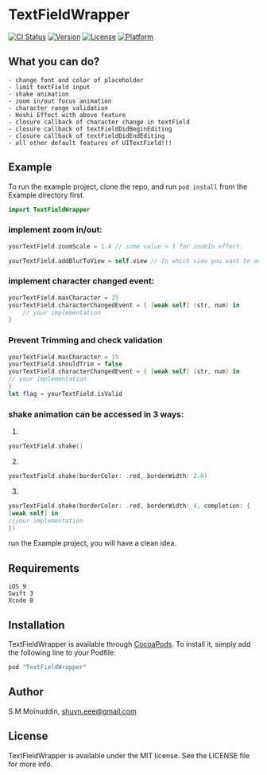 # TextFieldWrapper

[![CI Status](http://img.shields.io/travis/s1Moinuddin/TextFieldWrapper.svg?style=flat)](https://travis-ci.org/s1Moinuddin/TextFieldWrapper)
[![Version](https://img.shields.io/cocoapods/v/TextFieldWrapper.svg?style=flat)](http://cocoapods.org/pods/TextFieldWrapper)
[![License](https://img.shields.io/cocoapods/l/TextFieldWrapper.svg?style=flat)](http://cocoapods.org/pods/TextFieldWrapper)
[![Platform](https://img.shields.io/cocoapods/p/TextFieldWrapper.svg?style=flat)](http://cocoapods.org/pods/TextFieldWrapper)

## What you can do?
    - change font and color of placeholder
    - limit textField input
    - shake animation
    - zoom in/out focus animation 
    - character range validation
    - Hoshi Effect with above feature
    - closure callback of character change in textField
    - closure callback of textFieldDidBeginEditing
    - closure callback of textFieldDidEndEditing
    - all other default features of UITextField!!!


## Example

To run the example project, clone the repo, and run `pod install` from the Example directory first.

```swift
import TextFieldWrapper
```

### implement zoom in/out:
```swift
yourTextField.zoomScale = 1.4 // some value > 1 for zoomIn effect.
```
```swift
yourTextField.addBlurToView = self.view // In which view you want to add transparent blur effect.
```

### implement character changed event:
```swift
yourTextField.maxCharacter = 15
yourTextField.characterChangedEvent = { [weak self] (str, num) in
    // your implementation
}
```
### Prevent Trimming and check validation
```swift
yourTextField.maxCharacter = 15
yourTextField.shouldTrim = false
yourTextField.characterChangedEvent = { [weak self] (str, num) in
// your implementation
}
let flag = yourTextField.isValid
```

### shake animation can be accessed in 3 ways:
1. 
```swift
yourTextField.shake()
```
2. 
```swift
yourTextField.shake(borderColor: .red, borderWidth: 2.0)
```
3. 
```swift
yourTextField.shake(borderColor: .red, borderWidth: 4, completion: { 
[weak self] in
//your implementation
})
```

run the Example project, you will have a clean idea. 


## Requirements
    iOS 9
    Swift 3
    Xcode 8

## Installation

TextFieldWrapper is available through [CocoaPods](http://cocoapods.org). To install
it, simply add the following line to your Podfile:

```ruby
pod "TextFieldWrapper"
```

## Author

S.M.Moinuddin, shuvn.eee@gmail.com

## License

TextFieldWrapper is available under the MIT license. See the LICENSE file for more info.
